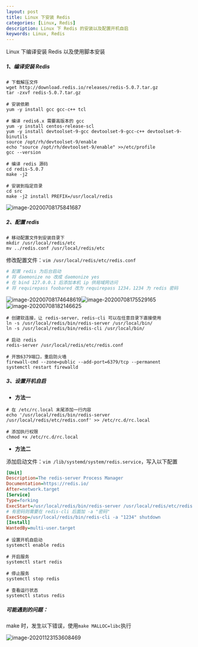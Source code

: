 ```yaml
---
layout: post
title: Linux 下安装 Redis
categories: [Linux, Redis]
description: Linux 下 Redis 的安装以及配置开机自启
keywords: Linux, Redis
---
```


Linux 下编译安装 Redis 以及使用脚本安装

##### 1、编译安装 Redis

```shell
# 下载解压文件
wget http://download.redis.io/releases/redis-5.0.7.tar.gz
tar -zxvf redis-5.0.7.tar.gz

# 安装依赖
yum -y install gcc gcc-c++ tcl

# 编译 redis6.x 需要高版本的 gcc
yum -y install centos-release-scl
yum -y install devtoolset-9-gcc devtoolset-9-gcc-c++ devtoolset-9-binutils
source /opt/rh/devtoolset-9/enable
echo "source /opt/rh/devtoolset-9/enable" >>/etc/profile
gcc --version

# 编译 redis 源码
cd redis-5.0.7
make -j2

# 安装到指定目录
cd src
make -j2 install PREFIX=/usr/local/redis
```

![image-20200708175841687](https://cdn.jsdelivr.net/gh/FlyNine/cloudimage/linux/image-20200708174648619.png)

##### 2、配置 redis

```shell
# 移动配置文件到安装目录下
mkdir /usr/local/redis/etc
mv ../redis.conf /usr/local/redis/etc
```

修改配置文件：`vim /usr/local/redis/etc/redis.conf`

```ini
# 配置 redis 为后台启动
# 将 daemonize no 改成 daemonize yes
# 在 bind 127.0.0.1 后添加本机 ip 供局域网访问
# 将 requirepass foobared 改为 requirepass 1234，1234 为 redis 密码
```

![image-20200708174648619](https://cdn.jsdelivr.net/gh/FlyNine/cloudimage/linux/image-20200708175841687.png)![image-20200708175529165](https://cdn.jsdelivr.net/gh/FlyNine/cloudimage/linux/image-20200708182146625.png)![image-20200708182146625](https://cdn.jsdelivr.net/gh/FlyNine/cloudimage/linux/image-20200708175529165.png)

```shell
# 创建软连接，让 redis-server、redis-cli 可以在任意目录下直接使用
ln -s /usr/local/redis/bin/redis-server /usr/local/bin/
ln -s /usr/local/redis/bin/redis-cli /usr/local/bin/

# 启动 redis
redis-server /usr/local/redis/etc/redis.conf

# 开放6379端口，重启防火墙
firewall-cmd --zone=public --add-port=6379/tcp --permanent
systemctl restart firewalld
```

##### 3、设置开机自启

- **方法一**

```shell
# 在 /etc/rc.local 末尾添加一行内容
echo '/usr/local/redis/bin/redis-server /usr/local/redis/etc/redis.conf' >> /etc/rc.d/rc.local

# 添加执行权限
chmod +x /etc/rc.d/rc.local
```

- **方法二**

添加启动文件：`vim /lib/systemd/system/redis.service`，写入以下配置

```ini
[Unit]
Description=The redis-server Process Manager
Documentation=https://redis.io/
After=network.target
[Service]
Type=forking
ExecStart=/usr/local/redis/bin/redis-server /usr/local/redis/etc/redis.conf
# 有密码则需要在 redis-cli 后面加 -a "密码"
ExecStop=/usr/local/redis/bin/redis-cli -a "1234" shutdown 
[Install]
WantedBy=multi-user.target
```

```shell
# 设置开机自启动
systemctl enable redis

# 开启服务
systemctl start redis

# 停止服务
systemctl stop redis

# 查看运行状态
systemctl status redis
```

##### 可能遇到的问题：

make 时，发生以下错误，使用`make MALLOC=libc`执行

![image-20201123153608469](https://cdn.jsdelivr.net/gh/FlyNine/cloudimage/linux/image-20201123153608469.png)

